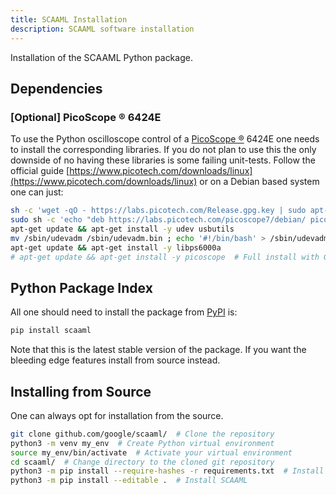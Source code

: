 ```yaml
---
title: SCAAML Installation
description: SCAAML software installation
---
```


Installation of the SCAAML Python package.

## Dependencies

### [Optional] PicoScope &reg; 6424E

To use the Python oscilloscope control of a [PicoScope
&reg;](https://www.picotech.com/products/oscilloscope) 6424E one needs to
install the corresponding libraries.  If you do not plan to use this the only
downside of no having these libraries is some failing unit-tests.  Follow the
official guide
[https://www.picotech.com/downloads/linux](https://www.picotech.com/downloads/linux)
or on a Debian based system one can just:

```bash
sh -c 'wget -qO - https://labs.picotech.com/Release.gpg.key | sudo apt-key add -'
sudo sh -c 'echo "deb https://labs.picotech.com/picoscope7/debian/ picoscope main" >/etc/apt/sources.list.d/picoscope7.list'
apt-get update && apt-get install -y udev usbutils
mv /sbin/udevadm /sbin/udevadm.bin ; echo '#!/bin/bash' > /sbin/udevadm && chmod a+x /sbin/udevadm
apt-get update && apt-get install -y libps6000a
# apt-get update && apt-get install -y picoscope  # Full install with GUI and mono
```

## Python Package Index

All one should need to install the package from
[PyPI](https://pypi.org/project/scaaml/) is:

```bash
pip install scaaml
```

Note that this is the latest stable version of the package.
If you want the bleeding edge features install from source instead.

## Installing from Source

One can always opt for installation from the source.

```bash
git clone github.com/google/scaaml/  # Clone the repository
python3 -m venv my_env  # Create Python virtual environment
source my_env/bin/activate  # Activate your virtual environment
cd scaaml/  # Change directory to the cloned git repository
python3 -m pip install --require-hashes -r requirements.txt  # Install dependencies
python3 -m pip install --editable .  # Install SCAAML
```

